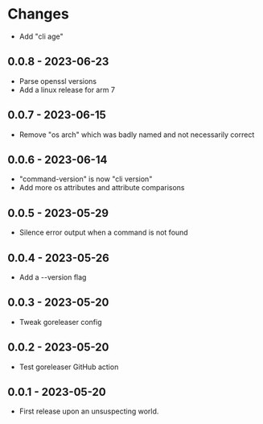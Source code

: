 # Changes

- Add "cli age"

## 0.0.8 - 2023-06-23

- Parse openssl versions
- Add a linux release for arm 7

## 0.0.7 - 2023-06-15

- Remove "os arch" which was badly named and not necessarily correct

## 0.0.6 - 2023-06-14

- "command-version" is now "cli version"
- Add more os attributes and attribute comparisons

## 0.0.5 - 2023-05-29

- Silence error output when a command is not found

## 0.0.4 - 2023-05-26

- Add a --version flag

## 0.0.3 - 2023-05-20

- Tweak goreleaser config

## 0.0.2 - 2023-05-20

- Test goreleaser GitHub action

## 0.0.1 - 2023-05-20

- First release upon an unsuspecting world.
